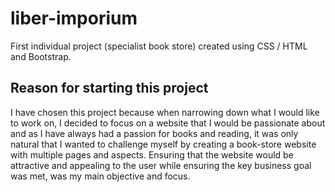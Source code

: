 # liber-imporium
First individual project (specialist book store) created using CSS / HTML and Bootstrap.

## Reason for starting this project
I have chosen this project because when narrowing down what I would like to work on, I decided to focus on a website that I would be passionate about and as I have always had a passion for books and reading, it was only natural that I wanted to challenge myself by creating a book-store website with multiple pages and aspects. Ensuring that the website would be attractive and appealing to the user while ensuring the key business goal was met, was my main objective and focus.

